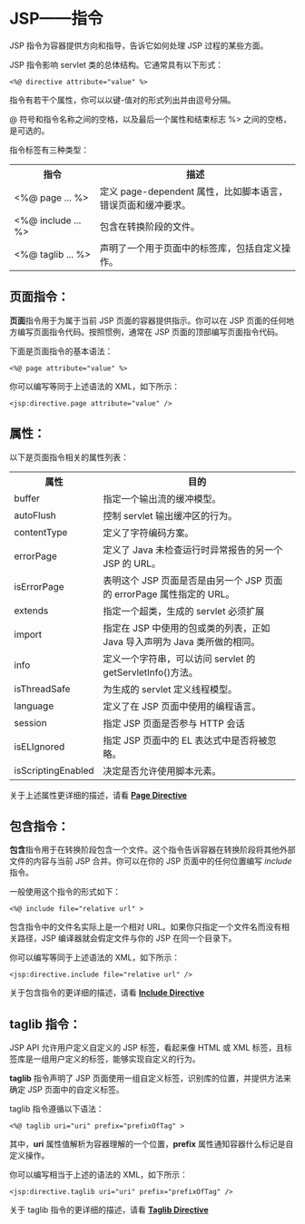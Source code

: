 # JSP——指令

JSP 指令为容器提供方向和指导，告诉它如何处理 JSP 过程的某些方面。

JSP 指令影响 servlet 类的总体结构。它通常具有以下形式：

``` 
<%@ directive attribute="value" %>
```

指令有若干个属性，你可以以键-值对的形式列出并由逗号分隔。

@ 符号和指令名称之间的空格，以及最后一个属性和结束标志 %> 之间的空格，是可选的。

指令标签有三种类型：

<table class="table table-bordered">
<tr><th style="width:30%">指令 </th><th>描述 </th></tr>
<tr><td>&lt;%@ page ... %&gt;</td><td>定义 page-dependent 属性，比如脚本语言，错误页面和缓冲要求。</td></tr>
<tr><td>&lt;%@ include ... %&gt;</td><td>包含在转换阶段的文件。</td></tr>
<tr><td>&lt;%@ taglib ... %&gt;</td><td>声明了一个用于页面中的标签库，包括自定义操作。 </td></tr>
</table>  

## 页面指令：

**页面**指令用于为属于当前 JSP 页面的容器提供指示。你可以在 JSP 页面的任何地方编写页面指令代码。按照惯例，通常在 JSP 页面的顶部编写页面指令代码。

下面是页面指令的基本语法：

``` 
<%@ page attribute="value" %>
```

你可以编写等同于上述语法的 XML，如下所示：

``` 
<jsp:directive.page attribute="value" />
```

## 属性：

以下是页面指令相关的属性列表：

<table class="table table-bordered">
<tr><th style="width:30%">属性 </th><th>目的 </th></tr>
<tr><td>buffer</td><td>指定一个输出流的缓冲模型。</td></tr>
<tr><td>autoFlush</td><td>控制 servlet 输出缓冲区的行为。</td></tr>
<tr><td>contentType</td><td>定义了字符编码方案。</td></tr>
<tr><td>errorPage</td><td>定义了 Java 未检查运行时异常报告的另一个 JSP 的 URL。</td></tr>
<tr><td>isErrorPage</td><td>表明这个 JSP 页面是否是由另一个 JSP 页面的 errorPage 属性指定的 URL。</td></tr>
<tr><td>extends</td><td>指定一个超类，生成的 servlet 必须扩展</td></tr>
<tr><td>import</td><td>指定在 JSP 中使用的包或类的列表，正如 Java 导入声明为 Java 类所做的相同。</td></tr>
<tr><td>info</td><td>定义一个字符串，可以访问 servlet 的 getServletInfo()方法。</td></tr>
<tr><td>isThreadSafe</td><td>为生成的 servlet 定义线程模型。</td></tr>
<tr><td>language</td><td>定义了在 JSP 页面中使用的编程语言。</td></tr>
<tr><td>session</td><td>指定 JSP 页面是否参与 HTTP 会话</td></tr>
<tr><td>isELIgnored</td><td>指定 JSP 页面中的 EL 表达式中是否将被忽略。</td></tr>
<tr><td>isScriptingEnabled</td><td>决定是否允许使用脚本元素。</td></tr>
</table>  

关于上述属性更详细的描述，请看 [**Page Directive**](http://www.tutorialspoint.com/jsp/page_directive.htm)

## 包含指令：

**包含**指令用于在转换阶段包含一个文件。这个指令告诉容器在转换阶段将其他外部文件的内容与当前 JSP 合并。你可以在你的 JSP 页面中的任何位置编写 *include* 指令。

一般使用这个指令的形式如下：

``` 
<%@ include file="relative url" >
```

包含指令中的文件名实际上是一个相对 URL。如果你只指定一个文件名而没有相关路径，JSP 编译器就会假定文件与你的 JSP 在同一个目录下。

你可以编写等同于上述语法的 XML，如下所示：

``` 
<jsp:directive.include file="relative url" />
```

关于包含指令的更详细的描述，请看 [**Include Directive**](http://www.tutorialspoint.com/jsp/include_directive.htm)

## taglib 指令：
JSP API 允许用户定义自定义的 JSP 标签，看起来像 HTML 或 XML 标签，且标签库是一组用户定义的标签，能够实现自定义的行为。

**taglib** 指令声明了 JSP 页面使用一组自定义标签，识别库的位置，并提供方法来确定 JSP 页面中的自定义标签。

taglib 指令遵循以下语法：

``` 
<%@ taglib uri="uri" prefix="prefixOfTag" >
```

其中，**uri** 属性值解析为容器理解的一个位置，**prefix** 属性通知容器什么标记是自定义操作。

你可以编写相当于上述的语法的 XML，如下所示：

``` 
<jsp:directive.taglib uri="uri" prefix="prefixOfTag" />
```

关于 taglib 指令的更详细的描述，请看 [**Taglib Directive**](http://www.tutorialspoint.com/jsp/taglib_directive.htm)


